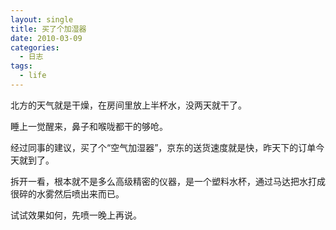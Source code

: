 ```yaml
---
layout: single
title: 买了个加湿器
date: 2010-03-09
categories:
  - 日志
tags:
  - life
---
```


北方的天气就是干燥，在房间里放上半杯水，没两天就干了。

睡上一觉醒来，鼻子和喉咙都干的够呛。

经过同事的建议，买了个“空气加湿器”，京东的送货速度就是快，昨天下的订单今天就到了。

拆开一看，根本就不是多么高级精密的仪器，是一个塑料水杯，通过马达把水打成很碎的水雾然后喷出来而已。

试试效果如何，先喷一晚上再说。
